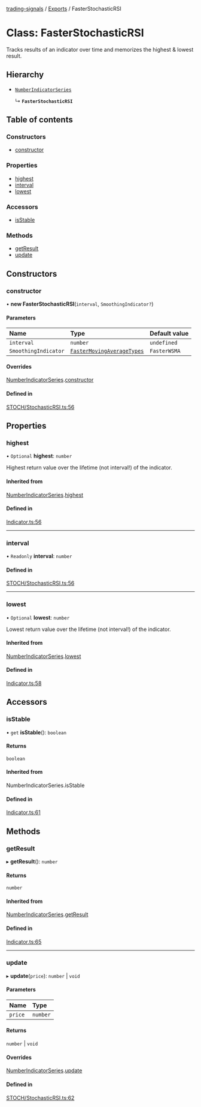[trading-signals](../README.md) / [Exports](../modules.md) / FasterStochasticRSI

# Class: FasterStochasticRSI

Tracks results of an indicator over time and memorizes the highest & lowest result.

## Hierarchy

- [`NumberIndicatorSeries`](NumberIndicatorSeries.md)

  ↳ **`FasterStochasticRSI`**

## Table of contents

### Constructors

- [constructor](FasterStochasticRSI.md#constructor)

### Properties

- [highest](FasterStochasticRSI.md#highest)
- [interval](FasterStochasticRSI.md#interval)
- [lowest](FasterStochasticRSI.md#lowest)

### Accessors

- [isStable](FasterStochasticRSI.md#isstable)

### Methods

- [getResult](FasterStochasticRSI.md#getresult)
- [update](FasterStochasticRSI.md#update)

## Constructors

### constructor

• **new FasterStochasticRSI**(`interval`, `SmoothingIndicator?`)

#### Parameters

| Name                 | Type                                                                 | Default value |
| :------------------- | :------------------------------------------------------------------- | :------------ |
| `interval`           | `number`                                                             | `undefined`   |
| `SmoothingIndicator` | [`FasterMovingAverageTypes`](../modules.md#fastermovingaveragetypes) | `FasterWSMA`  |

#### Overrides

[NumberIndicatorSeries](NumberIndicatorSeries.md).[constructor](NumberIndicatorSeries.md#constructor)

#### Defined in

[STOCH/StochasticRSI.ts:56](https://github.com/bennycode/trading-signals/blob/53d8192/src/STOCH/StochasticRSI.ts#L56)

## Properties

### highest

• `Optional` **highest**: `number`

Highest return value over the lifetime (not interval!) of the indicator.

#### Inherited from

[NumberIndicatorSeries](NumberIndicatorSeries.md).[highest](NumberIndicatorSeries.md#highest)

#### Defined in

[Indicator.ts:56](https://github.com/bennycode/trading-signals/blob/53d8192/src/Indicator.ts#L56)

---

### interval

• `Readonly` **interval**: `number`

#### Defined in

[STOCH/StochasticRSI.ts:56](https://github.com/bennycode/trading-signals/blob/53d8192/src/STOCH/StochasticRSI.ts#L56)

---

### lowest

• `Optional` **lowest**: `number`

Lowest return value over the lifetime (not interval!) of the indicator.

#### Inherited from

[NumberIndicatorSeries](NumberIndicatorSeries.md).[lowest](NumberIndicatorSeries.md#lowest)

#### Defined in

[Indicator.ts:58](https://github.com/bennycode/trading-signals/blob/53d8192/src/Indicator.ts#L58)

## Accessors

### isStable

• `get` **isStable**(): `boolean`

#### Returns

`boolean`

#### Inherited from

NumberIndicatorSeries.isStable

#### Defined in

[Indicator.ts:61](https://github.com/bennycode/trading-signals/blob/53d8192/src/Indicator.ts#L61)

## Methods

### getResult

▸ **getResult**(): `number`

#### Returns

`number`

#### Inherited from

[NumberIndicatorSeries](NumberIndicatorSeries.md).[getResult](NumberIndicatorSeries.md#getresult)

#### Defined in

[Indicator.ts:65](https://github.com/bennycode/trading-signals/blob/53d8192/src/Indicator.ts#L65)

---

### update

▸ **update**(`price`): `number` \| `void`

#### Parameters

| Name    | Type     |
| :------ | :------- |
| `price` | `number` |

#### Returns

`number` \| `void`

#### Overrides

[NumberIndicatorSeries](NumberIndicatorSeries.md).[update](NumberIndicatorSeries.md#update)

#### Defined in

[STOCH/StochasticRSI.ts:62](https://github.com/bennycode/trading-signals/blob/53d8192/src/STOCH/StochasticRSI.ts#L62)
